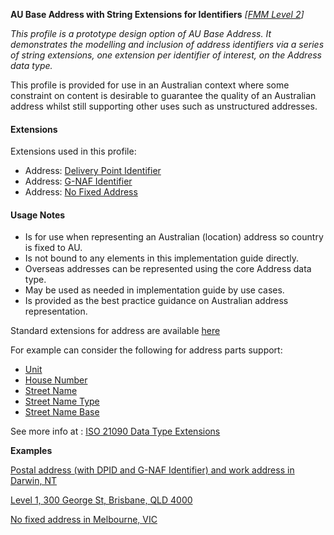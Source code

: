 **AU Base Address with String Extensions for Identifiers** *[[FMM Level 2](guidance.html)]*

_This profile is a prototype design option of AU Base Address. It demonstrates the modelling and inclusion of address identifiers via a series of string extensions, one extension per identifier of interest, on the Address data type._

This profile is provided for use in an Australian context where some constraint on content is desirable to guarantee the quality of an Australian address whilst still supporting
other uses such as unstructured addresses. 

#### Extensions
Extensions used in this profile:
* Address: [Delivery Point Identifier](StructureDefinition-address-deliverypointidentifier.html)
* Address: [G-NAF Identifier](StructureDefinition-address-gnafidentifier.html)
* Address: [No Fixed Address](StructureDefinition-no-fixed-address.html)


#### Usage Notes
* Is for use when representing an Australian (location) address so country is fixed to AU.
* Is not bound to any elements in this implementation guide directly.
* Overseas addresses can be represented using the core Address data type.
* May be used as needed in implementation guide by use cases.
* Is provided as the best practice guidance on Australian address representation.


Standard extensions for address are available [here](http://hl7.org/fhir/R4/datatypes-extras.html#address)

For example can consider the following for address parts support:
* [Unit](http://hl7.org/fhir/R4/extension-iso21090-adxp-unitid.html)
* [House Number](http://hl7.org/fhir/R4/extension-iso21090-adxp-housenumber.html)
* [Street Name](http://hl7.org/fhir/R4/extension-iso21090-adxp-streetname.html)
* [Street Name Type](http://hl7.org/fhir/R4/extension-iso21090-adxp-streetnametype.html)
* [Street Name Base](http://hl7.org/fhir/R4/extension-iso21090-adxp-streetnamebase.html)

See more info at : [ISO 21090 Data Type Extensions](http://hl7.org/fhir/R4/iso-21090.html)


**Examples**

[Postal address (with DPID and G-NAF Identifier) and work address in Darwin, NT](Patient-address-example0-string.html)

[Level 1, 300 George St, Brisbane, QLD 4000](Patient-address-example1.html)

[No fixed address in Melbourne, VIC](Patient-address-example2.html)

